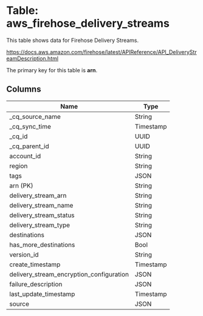 # Table: aws_firehose_delivery_streams

This table shows data for Firehose Delivery Streams.

https://docs.aws.amazon.com/firehose/latest/APIReference/API_DeliveryStreamDescription.html

The primary key for this table is **arn**.

## Columns

| Name          | Type          |
| ------------- | ------------- |
|_cq_source_name|String|
|_cq_sync_time|Timestamp|
|_cq_id|UUID|
|_cq_parent_id|UUID|
|account_id|String|
|region|String|
|tags|JSON|
|arn (PK)|String|
|delivery_stream_arn|String|
|delivery_stream_name|String|
|delivery_stream_status|String|
|delivery_stream_type|String|
|destinations|JSON|
|has_more_destinations|Bool|
|version_id|String|
|create_timestamp|Timestamp|
|delivery_stream_encryption_configuration|JSON|
|failure_description|JSON|
|last_update_timestamp|Timestamp|
|source|JSON|